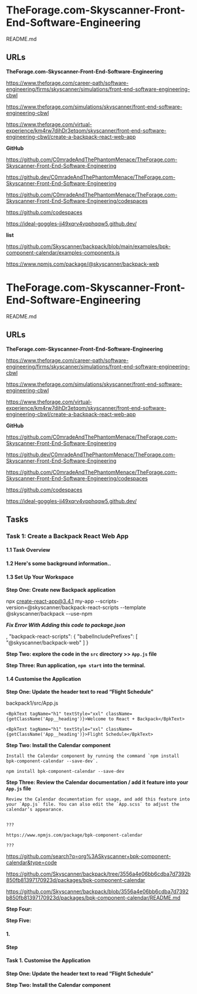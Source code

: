 # TheForage.com-Skyscanner-Front-End-Software-Engineering

README.md

## URLs

**TheForage.com-Skyscanner-Front-End-Software-Engineering**

https://www.theforage.com/career-path/software-engineering/firms/skyscanner/simulations/front-end-software-engineering-cbwl

https://www.theforage.com/simulations/skyscanner/front-end-software-engineering-cbwl

https://www.theforage.com/virtual-experience/km4rw7dihDr3etqom/skyscanner/front-end-software-engineering-cbwl/create-a-backpack-react-web-app

**GitHub**

https://github.com/C0mradeAndThePhantomMenace/TheForage.com-Skyscanner-Front-End-Software-Engineering

https://github.dev/C0mradeAndThePhantomMenace/TheForage.com-Skyscanner-Front-End-Software-Engineering

https://github.com/C0mradeAndThePhantomMenace/TheForage.com-Skyscanner-Front-End-Software-Engineering/codespaces

https://github.com/codespaces

https://ideal-goggles-jj49xqrv4vpphqqw5.github.dev/

**list**

https://github.com/Skyscanner/backpack/blob/main/examples/bpk-component-calendar/examples-components.js

https://www.npmjs.com/package/@skyscanner/backpack-web

# TheForage.com-Skyscanner-Front-End-Software-Engineering

README.md

## URLs

**TheForage.com-Skyscanner-Front-End-Software-Engineering**

https://www.theforage.com/career-path/software-engineering/firms/skyscanner/simulations/front-end-software-engineering-cbwl

https://www.theforage.com/simulations/skyscanner/front-end-software-engineering-cbwl

https://www.theforage.com/virtual-experience/km4rw7dihDr3etqom/skyscanner/front-end-software-engineering-cbwl/create-a-backpack-react-web-app

**GitHub**

https://github.com/C0mradeAndThePhantomMenace/TheForage.com-Skyscanner-Front-End-Software-Engineering

https://github.dev/C0mradeAndThePhantomMenace/TheForage.com-Skyscanner-Front-End-Software-Engineering

https://github.com/C0mradeAndThePhantomMenace/TheForage.com-Skyscanner-Front-End-Software-Engineering/codespaces

https://github.com/codespaces

https://ideal-goggles-jj49xqrv4vpphqqw5.github.dev/

## Tasks

### Task 1: Create a Backpack React Web App

#### 1.1 Task Overview

#### 1.2 Here's some background information..

#### 1.3 Set Up Your Workspace

**Step One: Create new Backpack application**

npx create-react-app@3.4.1 my-app --scripts-version=@skyscanner/backpack-react-scripts --template @skyscanner/backpack --use-npm

***Fix Error With Adding this code to package.json***

,
  "backpack-react-scripts": {
    "babelIncludePrefixes": [
      "@skyscanner/backpack-web"
    ]
  }

**Step Two: explore the code in the `src` directory >> `App.js` file**

**Step Three: Run application, `npm start` into the terminal.**

#### 1.4 Customise the Application

**Step One: Update the header text to read “Flight Schedule”**

backpack1/src/App.js

    <BpkText tagName="h1" textStyle="xxl" className={getClassName('App__heading')}>Welcome to React + Backpack</BpkText>
>>

    <BpkText tagName="h1" textStyle="xxl" className={getClassName('App__heading')}>Flight Schedule</BpkText>

**Step Two: Install the Calendar component**
    
    Install the Calendar component by running the command `npm install bpk-component-calendar --save-dev`.

    npm install bpk-component-calendar --save-dev

**Step Three: Review the Calendar documentation / add it feature into your `App.js` file**

    Review the Calendar documentation for usage, and add this feature into your `App.js` file. You can also edit the `App.scss` to adjust the calendar’s appearance.


    ???

    https://www.npmjs.com/package/bpk-component-calendar

    ???

https://github.com/search?q=org%3ASkyscanner+bpk-component-calendar&type=code

https://github.com/Skyscanner/backpack/tree/3556a4e06bb6cdba7d7392b850fb81397170923d/packages/bpk-component-calendar

https://github.com/Skyscanner/backpack/blob/3556a4e06bb6cdba7d7392b850fb81397170923d/packages/bpk-component-calendar/README.md




**Step Four:**

**Step Five:**

#### 1.

**Step**


#### Task 1. Customise the Application

**Step One: Update the header text to read “Flight Schedule”**

**Step Two: Install the Calendar component**
